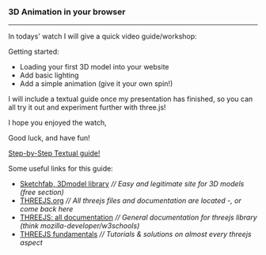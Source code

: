 ### 3D Animation in your browser
***


In todays' watch I will give a quick video guide/workshop:

Getting started:
* Loading your first 3D model into your website
* Add basic lighting
* Add a simple animation (give it your own spin!)

I will include a textual guide once my presentation has finished, so you can all try it out and experiment further with three.js!

I hope you enjoyed the watch,

Good luck, and have fun!

[Step-by-Step Textual guide!](https://github.com/Vicible2/watch-3D-preset/blob/main/Instructions.pdf "Instructions")

Some useful links for this guide:
* [Sketchfab, 3Dmodel library](https://sketchfab.com/features/free-3d-models) _// Easy and legitimate site for 3D models (free section)_
* [THREEJS.org](https://threejs.org/) _// All threejs files and documentation are located -, or come back here_
* [THREEJS: all documentation](https://threejs.org/docs/index.html#manual/en/introduction/Creating-a-scene) _// General documentation for threejs library (think mozilla-developer/w3schools)_
* [THREEJS fundamentals](https://threejsfundamentals.org/) _// Tutorials & solutions on almost every threejs aspect_ 

